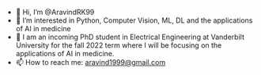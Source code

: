 - 👋 Hi, I’m @AravindRK99
- 👀 I’m interested in Python, Computer Vision, ML, DL and the applications of AI in medicine
- 🌱 I am an incoming PhD student in Electrical Engineering at Vanderbilt University for the fall 2022 term where I will be focusing on the applications of AI in medicine.
- 📫 How to reach me: aravind1999@gmail.com

<!---
AravindRK99/AravindRK99 is a ✨ special ✨ repository because its `README.md` (this file) appears on your GitHub profile.
You can click the Preview link to take a look at your changes.
--->
